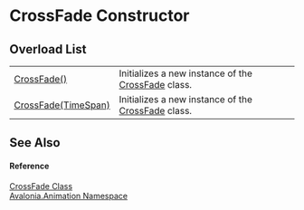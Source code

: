 # CrossFade Constructor


## Overload List
<table>
<tr>
<td><a href="M_Avalonia_Animation_CrossFade__ctor">CrossFade()</a></td>
<td>Initializes a new instance of the <a href="T_Avalonia_Animation_CrossFade">CrossFade</a> class.</td>
</tr>
<tr>
<td><a href="M_Avalonia_Animation_CrossFade__ctor_1">CrossFade(TimeSpan)</a></td>
<td>Initializes a new instance of the <a href="T_Avalonia_Animation_CrossFade">CrossFade</a> class.</td>
</tr>
</table>

## See Also


#### Reference
<a href="T_Avalonia_Animation_CrossFade">CrossFade Class</a>  
<a href="N_Avalonia_Animation">Avalonia.Animation Namespace</a>  
